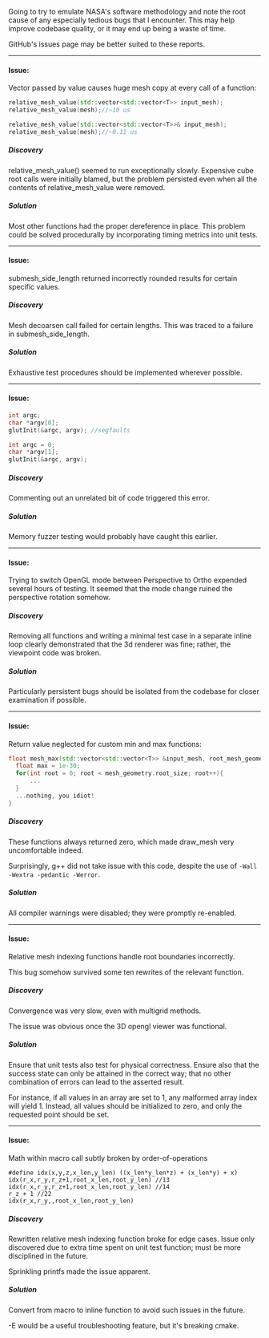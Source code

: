 Going to try to emulate NASA's software methodology and note the root cause of any especially tedious bugs that I encounter. This may help improve codebase quality, or it may end up being a waste of time.

GitHub's issues page may be better suited to these reports.



<hr>

#### Issue:

Vector passed by value causes huge mesh copy at every call of a function:

```c++
relative_mesh_value(std::vector<std::vector<T>> input_mesh);
relative_mesh_value(mesh);//~10 us 

relative_mesh_value(std::vector<std::vector<T>>& input_mesh);
relative_mesh_value(mesh);//~0.11 us 
```

##### Discovery

relative_mesh_value() seemed to run exceptionally slowly. Expensive cube root calls were initially blamed, but the problem persisted even when all the contents of relative_mesh_value were removed.

##### Solution

Most other functions had the proper dereference in place. This problem could be solved procedurally by incorporating timing metrics into unit tests.

<hr>

#### Issue:

submesh_side_length returned incorrectly rounded results for certain specific values.

##### Discovery

Mesh decoarsen call failed for certain lengths. This was traced to a failure in submesh_side_length.

##### Solution

Exhaustive test procedures should be implemented wherever possible.

<Hr>

#### Issue:

```c++
int argc;
char *argv[0];
glutInit(&argc, argv); //segfaults
```



```c++
int argc = 0;
char *argv[1];
glutInit(&argc, argv);
```

##### Discovery

Commenting out an unrelated bit of code triggered this error.

##### Solution

Memory fuzzer testing would probably have caught this earlier.

<hr>

#### Issue:

Trying to switch OpenGL mode between Perspective to Ortho expended several hours of testing. It seemed that the mode change ruined the perspective rotation somehow.

##### Discovery

Removing all functions and writing a minimal test case in a separate inline loop clearly demonstrated that the 3d renderer was fine; rather, the viewpoint code was broken.

##### Solution

Particularly persistent bugs should be isolated from the codebase for closer examination if possible.

<hr>

#### Issue:

Return value neglected for custom min and max functions:

```c++
float mesh_max(std::vector<std::vector<T>> &input_mesh, root_mesh_geometry mesh_geometry){
  float max = 1e-30;
  for(int root = 0; root < mesh_geometry.root_size; root++){
      ...
  }
  ...nothing, you idiot!
}
```

##### Discovery

These functions always returned zero, which made draw_mesh very uncomfortable indeed.

Surprisingly, g++ did not take issue with this code, despite the use of `-Wall -Wextra -pedantic -Werror`.

##### Solution

All compiler warnings were disabled; they were promptly re-enabled.

<hr>

#### Issue:

Relative mesh indexing functions handle root boundaries incorrectly.


This bug somehow survived some ten rewrites of the relevant function.

##### Discovery

Convergence was very slow, even with multigrid methods.

The issue was obvious once the 3D opengl viewer was functional.

##### Solution

Ensure that unit tests also test for physical correctness. Ensure also that the success state can only be attained in the correct way; that no other combination of errors can lead to the asserted result.

For instance, if all values in an array are set to 1, any malformed array index will yield 1. Instead, all values should be initialized to zero, and only the requested point should be set.

<hr>

#### Issue:

Math within macro call subtly broken by order-of-operations

```
#define idx(x,y,z,x_len,y_len) ((x_len*y_len*z) + (x_len*y) + x)
idx(r_x,r_y,r_z+1,root_x_len,root_y_len) //13
idx(r_x,r_y,r_z+1,root_x_len,root_y_len) //14
r_z + 1 //22
idx(r_x,r_y,,root_x_len,root_y_len) 
```

##### Discovery

Rewritten relative mesh indexing function broke for edge cases. Issue only discovered due to extra time spent on unit test function; must be more disciplined in the future. 

Sprinkling printfs made the issue apparent.

##### Solution

Convert from macro to inline function to avoid such issues in the future. 

-E would be a useful troubleshooting feature, but it's breaking cmake.



